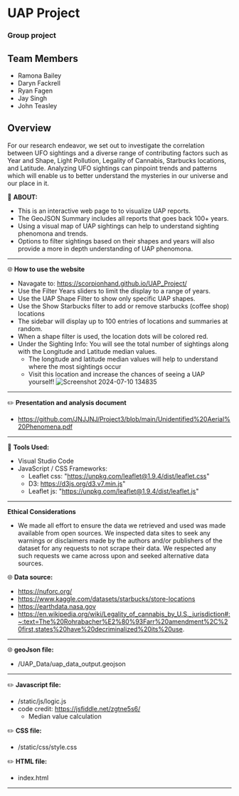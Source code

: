 # UAP Project
### Group project

## Team Members
- Ramona Bailey
- Daryn Fackrell
- Ryan Fagen
- Jay Singh
- John Teasley

## Overview
For our research endeavor, we set out to investigate the correlation between  UFO sightings  and a diverse range of contributing factors such as Year and Shape, Light Pollution, Legality of Cannabis, Starbucks locations, and Latitude. Analyzing UFO sightings can pinpoint trends and patterns which will enable  us to better understand the mysteries in our universe and our place in it. 

:memo:
**ABOUT:**
  - This is an interactive web page to to visualize UAP reports.
  - The GeoJSON Summary includes all reports that  goes back 100+ years.
  - Using a visual map of UAP sightings can help to understand sighting phenomona and trends.
  - Options to filter sightings based on their shapes and years will also provide a more in depth understanding of UAP phenomona. 
 
---
:globe_with_meridians:
**How to use the website**
  - Navagate to: https://scorpionhand.github.io/UAP_Project/
  - Use the Filter Years sliders to limit the display to a range of years.
  - Use the UAP Shape Filter to show only specific UAP shapes.
  - Use the Show Starbucks filter to add or remove starbucks (coffee shop) locations
  - The sidebar will display up to 100 entries of locations and summaries at random.
  - When a shape filter is used, the location dots will be colored red.
  - Under the Sighting Info: You will see the total number of sightings along with the Longitude and Latitude median values.
    - The longitude and latitude median values will help to understand where the most sightings occur
    - Visit this location and increase the chances of seeing a UAP yourself!
![Screenshot 2024-07-10 134835](https://github.com/JNJJNJ/Project3/assets/162941137/55e7faf0-215a-4236-9c87-9484da43c0ed)
---
:pencil2:
**Presentation and analysis document**
 - https://github.com/JNJJNJ/Project3/blob/main/Unidentified%20Aerial%20Phenomena.pdf
   
---
:wrench:
**Tools Used:**
  - Visual Studio Code
  - JavaScript / CSS Frameworks:
    - Leaflet css: "https://unpkg.com/leaflet@1.9.4/dist/leaflet.css"
    - D3: https://d3js.org/d3.v7.min.js"
    - Leaflet js: "https://unpkg.com/leaflet@1.9.4/dist/leaflet.js"
    
---

**Ethical Considerations**
- We made all effort to ensure the data we retrieved and used was made available from open sources. We inspected data sites to seek any warnings or disclaimers made by the authors and/or publishers of the dataset for any requests to not scrape their data. We respected any such requests we came across upon and seeked alternative data sources.

:globe_with_meridians:
**Data source:**
  - https://nuforc.org/
  - https://www.kaggle.com/datasets/starbucks/store-locations
  - https://earthdata.nasa.gov
  - https://en.wikipedia.org/wiki/Legality_of_cannabis_by_U.S._jurisdiction#:~:text=The%20Rohrabacher%E2%80%93Farr%20amendment%2C%20first,states%20have%20decriminalized%20its%20use.
    

---
:globe_with_meridians:
**geoJson file:**
  - /UAP_Data/uap_data_output.geojson

---
:pencil2:
**Javascript file:**
  - /static/js/logic.js
  - code credit: https://jsfiddle.net/zgtne5s6/
    - Median value calculation

:pencil2:
**CSS file:**
  - /static/css/style.css

:pencil2:
**HTML file:**
  - index.html

---


